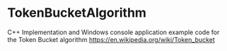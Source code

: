 # TokenBucketAlgorithm
C++ Implementation and Windows console application example code for the Token Bucket algorithm https://en.wikipedia.org/wiki/Token_bucket
